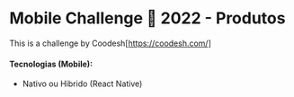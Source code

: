 # Mobile Challenge 🏅 2022 - Produtos

This is a challenge by Coodesh[https://coodesh.com/]

#### Tecnologias (Mobile):
- Nativo ou Hibrido (React Native)

